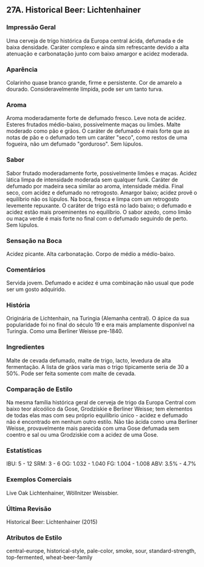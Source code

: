## 27A. Historical Beer: Lichtenhainer

### Impressão Geral

Uma cerveja de trigo histórica da Europa central ácida, defumada e de baixa densidade. Caráter complexo e ainda sim refrescante devido a alta atenuação e carbonatação junto com baixo amargor e acidez moderada.

### Aparência

Colarinho quase branco grande, firme e persistente. Cor de amarelo a dourado. Consideravelmente límpida, pode ser um tanto turva.

### Aroma

Aroma moderadamente forte de defumado fresco. Leve nota de acidez. Esteres frutados médio-baixo, possivelmente maças ou limões. Malte moderado como pão e grãos. O caráter de defumado é mais forte que as notas de pão e o defumado tem um caráter "seco", como restos de uma fogueira, não um defumado "gorduroso". Sem lúpulos.

### Sabor

Sabor frutado moderadamente forte, possivelmente limões e maças. Acidez lática limpa de intensidade moderada sem qualquer funk. Caráter de defumado por madeira seca similar ao aroma, intensidade média. Final seco, com acidez e defumado no retrogosto. Amargor baixo; acidez provê o equilíbrio não os lúpulos. Na boca, fresca e limpa com um retrogosto levemente repuxante. O caráter de trigo está no lado baixo; o defumado e acidez estão mais proeminentes no equilíbrio. O sabor azedo, como limão ou maça verde é mais forte no final com o defumado seguindo de perto. Sem lúpulos.

### Sensação na Boca

Acidez picante. Alta carbonatação. Corpo de médio a médio-baixo.

### Comentários

Servida jovem. Defumado e acidez é uma combinação não usual que pode ser um gosto adquirido.

### História

Originária de Lichtenhain, na Turingia (Alemanha central). O ápice da sua popularidade foi no final do século 19 e era mais amplamente disponível na Turingia. Como uma Berliner Weisse pre-1840.

### Ingredientes

Malte de cevada defumado, malte de trigo, lacto, levedura de alta fermentação. A lista de grãos varia mas o trigo tipicamente seria de 30 a 50%. Pode ser feita somente com malte de cevada.

### Comparação de Estilo

Na mesma família histórica geral de cerveja de trigo da Europa Central com baixo teor alcoólico da Gose, Grodziskie e Berliner Weisse; tem elementos de todas elas mas com seu próprio equilíbrio único - acidez e defumado não é encontrado em nenhum outro estilo. Não tão ácida como uma Berliner Weisse, provavelmente mais parecida com uma Gose defumada sem coentro e sal ou uma Grodziskie com a acidez de uma Gose.

### Estatísticas

IBU: 5 - 12
SRM: 3 - 6
OG: 1.032 - 1.040
FG: 1.004 - 1.008
ABV: 3.5% - 4.7%

### Exemplos Comerciais

Live Oak Lichtenhainer, Wöllnitzer Weissbier.

### Última Revisão

Historical Beer: Lichtenhainer (2015)

### Atributos de Estilo

central-europe, historical-style, pale-color, smoke, sour, standard-strength, top-fermented, wheat-beer-family